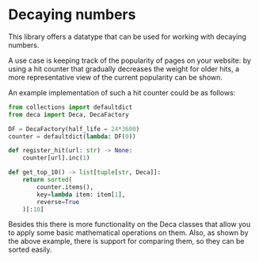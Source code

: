 # Decaying numbers

This library offers a datatype that can be used for working with
decaying numbers.

A use case is keeping track of the popularity of pages on your
website: by using a hit counter that gradually decreases the weight
for older hits, a more representative view of the current popularity
can be shown.

An example implementation of such a hit counter could be as follows:

``` python
from collections import defaultdict
from deca import Deca, DecaFactory

DF = DecaFactory(half_life = 24*3600)
counter = defaultdict(lambda: DF(0))

def register_hit(url: str) -> None:
    counter[url].inc(1)

def get_top_10() -> list[tuple[str, Deca]]:
    return sorted(
	    counter.items(),
		key=lambda item: item[1],
		reverse=True
	)[:10]
```

Besides this there is more functionality on the Deca classes that
allow you to apply some basic mathematical operations on them.
Also, as shown by the above example, there is support for comparing
them, so they can be sorted easily.
